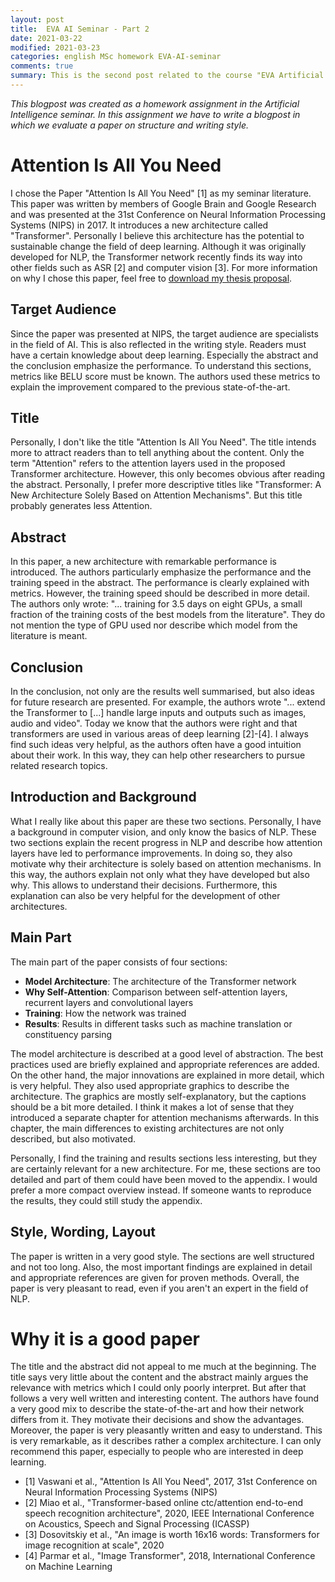 ```yaml
---
layout: post
title:  EVA AI Seminar - Part 2
date: 2021-03-22
modified: 2021-03-23
categories: english MSc homework EVA-AI-seminar
comments: true
summary: This is the second post related to the course "EVA Artificial Intelligence Seminar". In this post, I review the paper "Attention is All You Need" by Vaswani et al. which I have chosen as my seminar reading.
---
```


*This blogpost was created as a homework assignment in the Artificial Intelligence seminar. In this assignment we have to write a blogpost in which we evaluate a paper on structure and writing style.*

# Attention Is All You Need
I chose the Paper "Attention Is All You Need" [1] as my seminar literature. This paper was written by members of Google
Brain and Google Research and was presented at the 31st Conference on Neural Information Processing Systems (NIPS) in 2017.
It introduces a new architecture called "Transformer". Personally I believe this architecture has the potential to sustainable change the field of deep learning.
Although it was originally developed for NLP, the Transformer network recently finds its way into other fields such as ASR [2] and
computer vision [3]. For more information on why I chose this paper, feel free to <a href="/assets/downloads/2021-03-01-AI_Seminar_Thesis_Proposal.pdf" target="_blank">download my thesis proposal</a>.

## Target Audience
Since the paper was presented at NIPS, the target audience are specialists in the field of AI. This is also reflected in the writing style. 
Readers must have a certain knowledge about deep learning. Especially the abstract and the conclusion emphasize the performance. To understand this sections, 
metrics like BELU score must be known. The authors used these metrics to explain the improvement compared to the previous state-of-the-art.

## Title
Personally, I don't like the title "Attention Is All You Need". The title intends more to attract readers than to tell anything about the content.
Only the term "Attention" refers to the attention layers used in the proposed Transformer architecture. However, this only becomes obvious after reading the abstract.
Personally, I prefer more descriptive titles like "Transformer: A New Architecture Solely Based on Attention Mechanisms". 
But this title probably generates less Attention.

## Abstract
In this paper, a new architecture with remarkable performance is introduced. The authors particularly emphasize the performance and the training speed in the abstract.
The performance is clearly explained with metrics. However, the training speed should be described in more detail. 
The authors only wrote: "... training for 3.5 days on eight GPUs, a small fraction of the training costs of the best models from the literature". 
They do not mention the type of GPU used nor describe which model from the literature is meant.

## Conclusion
In the conclusion, not only are the results well summarised, but also ideas for future research are presented. For example, the 
authors wrote "... extend the Transformer to [...] handle large inputs and outputs such as images, audio and video".
Today we know that the authors were right and that transformers are used in various areas of deep learning [2]-[4].
I always find such ideas very helpful, as the authors often have a good intuition about their work. In this way, they can help other researchers to pursue related research topics.

## Introduction and Background
What I really like about this paper are these two sections. Personally, I have a background in computer vision, and only know the basics of NLP. 
These two sections explain the recent progress in NLP and describe how attention layers have led to performance improvements. 
In doing so, they also motivate why their architecture is solely based on attention mechanisms.
In this way, the authors explain not only what they have developed but also why. This allows to understand their decisions. Furthermore, this explanation can also be very helpful for the development of other architectures.

## Main Part
The main part of the paper consists of four sections:

- **Model Architecture**: The architecture of the Transformer network
- **Why Self-Attention**: Comparison between self-attention layers, recurrent layers and convolutional layers
- **Training**: How the network was trained
- **Results**: Results in different tasks such as machine translation or constituency parsing

The model architecture is described at a good level of abstraction. The best practices used are briefly explained and appropriate references are added. On the other hand, the major innovations are explained in more detail, which is very helpful.
They also used appropriate graphics to describe the architecture. The graphics are mostly self-explanatory, but the captions should be a bit more detailed.
I think it makes a lot of sense that they introduced a separate chapter for attention mechanisms afterwards. In this chapter, the main differences to existing architectures are not only described, but also motivated.

Personally, I find the training and results sections less interesting, but they are certainly relevant for a new architecture. For me, these sections are too detailed and part of them could have been moved to the appendix.
I would prefer a more compact overview instead. If someone wants to reproduce the results, they could still study the appendix.

## Style, Wording, Layout
The paper is written in a very good style. The sections are well structured and not too long. Also, the most important findings are explained in detail and appropriate references are given for proven methods. Overall, the paper is very pleasant to read, even if you aren't an expert in the field of NLP.

# Why it is a good paper
The title and the abstract did not appeal to me much at the beginning. The title says very little about the content and the abstract mainly argues the relevance with metrics which I could only poorly interpret. But after that follows a very well written and interesting content.
The authors have found a very good mix to describe the state-of-the-art and how their network differs from it. They motivate their decisions and show the advantages. Moreover, the paper is very pleasantly written and easy to understand. This is very remarkable, as it describes rather a complex architecture.
I can only recommend this paper, especially to people who are interested in deep learning.


- [1] Vaswani et al., "Attention Is All You Need", 2017, 31st Conference on Neural Information Processing Systems (NIPS)
- [2] Miao et al., "Transformer-based online ctc/attention end-to-end speech recognition architecture", 2020, IEEE International Conference on Acoustics, Speech and Signal Processing (ICASSP)
- [3] Dosovitskiy et al., "An image is worth 16x16 words: Transformers for image recognition at scale", 2020
- [4] Parmar et al., "Image Transformer", 2018, International Conference on Machine Learning

